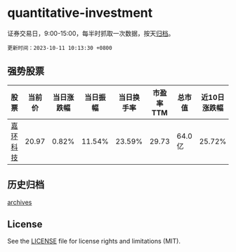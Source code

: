 # quantitative-investment

证券交易日，9:00-15:00，每半时抓取一次数据，按天[归档](archives)。

`更新时间：2023-10-11 10:13:30 +0800`

## 强势股票

|股票|当前价|当日涨跌幅|当日振幅|当日换手率|市盈率TTM|总市值|近10日涨跌幅|
|----|----|----|----|----|----|----|----|
|[嘉环科技](https://xueqiu.com/S/SH603206)|20.97|0.82%|11.54%|23.59%|29.73|64.0亿|25.72%|

## 历史归档

[archives](archives)

## License

See the [LICENSE](LICENSE) file for license rights and limitations (MIT).